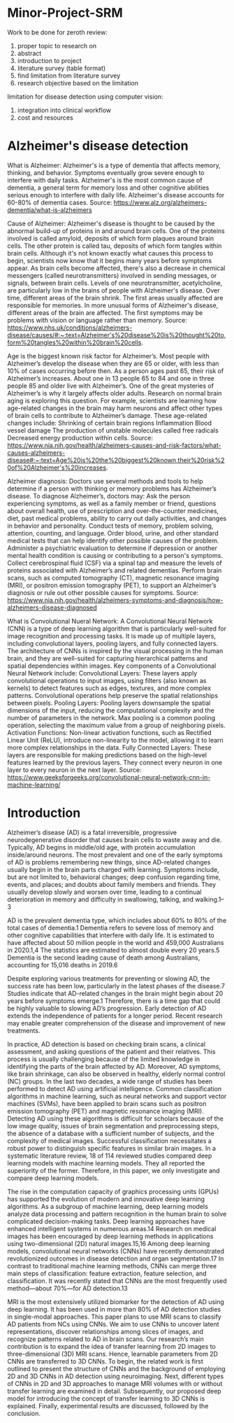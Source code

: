 # Minor-Project-SRM

Work to be done for zeroth review:
1. proper topic to research on
2. abstract
3. introduction to project
4. literature survey (table format)
5. find limitation from literature survey
6. research objective based on the limitation

limitation for disease detection using computer vision:
1. integration into clinical workflow
2. cost and resources


# Alzheimer's disease detection

What is Alzheimer:
Alzheimer's is a type of dementia that affects memory, thinking, and behavior. Symptoms eventually grow severe enough to interfere with daily tasks.
Alzheimer's is the most common cause of dementia, a general term for memory loss and other cognitive abilities serious enough to interfere with daily life. Alzheimer's disease accounts for 60-80% of dementia cases.
Source: https://www.alz.org/alzheimers-dementia/what-is-alzheimers

Cause of Alzheimer: 
Alzheimer's disease is thought to be caused by the abnormal build-up of proteins in and around brain cells. One of the proteins involved is called amyloid, deposits of which form plaques around brain cells. The other protein is called tau, deposits of which form tangles within brain cells. Although it's not known exactly what causes this process to begin, scientists now know that it begins many years before symptoms appear. As brain cells become affected, there's also a decrease in chemical messengers (called neurotransmitters) involved in sending messages, or signals, between brain cells. Levels of one neurotransmitter, acetylcholine, are particularly low in the brains of people with Alzheimer's disease. Over time, different areas of the brain shrink. The first areas usually affected are responsible for memories. In more unusual forms of Alzheimer's disease, different areas of the brain are affected. The first symptoms may be problems with vision or language rather than memory.
Source: https://www.nhs.uk/conditions/alzheimers-disease/causes/#:~:text=Alzheimer's%20disease%20is%20thought%20to,form%20tangles%20within%20brain%20cells.

Age is the biggest known risk factor for Alzheimer’s. Most people with Alzheimer’s develop the disease when they are 65 or older, with less than 10% of cases occurring before then. As a person ages past 65, their risk of Alzheimer’s increases. About one in 13 people 65 to 84 and one in three people 85 and older live with Alzheimer’s.
One of the great mysteries of Alzheimer’s is why it largely affects older adults. Research on normal brain aging is exploring this question. For example, scientists are learning how age-related changes in the brain may harm neurons and affect other types of brain cells to contribute to Alzheimer’s damage.
These age-related changes include:
Shrinking of certain brain regions
Inflammation
Blood vessel damage
The production of unstable molecules called free radicals
Decreased energy production within cells.
Source: https://www.nia.nih.gov/health/alzheimers-causes-and-risk-factors/what-causes-alzheimers-disease#:~:text=Age%20is%20the%20biggest%20known,their%20risk%20of%20Alzheimer's%20increases.

Alzheimer diagnosis:
Doctors use several methods and tools to help determine if a person with thinking or memory problems has Alzheimer’s disease. To diagnose Alzheimer’s, doctors may:
Ask the person experiencing symptoms, as well as a family member or friend, questions about overall health, use of prescription and over-the-counter medicines, diet, past medical problems, ability to carry out daily activities, and changes in behavior and personality.
Conduct tests of memory, problem solving, attention, counting, and language.
Order blood, urine, and other standard medical tests that can help identify other possible causes of the problem.
Administer a psychiatric evaluation to determine if depression or another mental health condition is causing or contributing to a person's symptoms.
Collect cerebrospinal fluid (CSF) via a spinal tap and measure the levels of proteins associated with Alzheimer’s and related dementias.
Perform brain scans, such as computed tomography (CT), magnetic resonance imaging (MRI), or positron emission tomography (PET), to support an Alzheimer’s diagnosis or rule out other possible causes for symptoms.
Source: https://www.nia.nih.gov/health/alzheimers-symptoms-and-diagnosis/how-alzheimers-disease-diagnosed

What is Convolutional Nueral Network:
A Convolutional Neural Network (CNN) is a type of deep learning algorithm that is particularly well-suited for image recognition and processing tasks. It is made up of multiple layers, including convolutional layers, pooling layers, and fully connected layers. The architecture of CNNs is inspired by the visual processing in the human brain, and they are well-suited for capturing hierarchical patterns and spatial dependencies within images.
Key components of a Convolutional Neural Network include:
Convolutional Layers: These layers apply convolutional operations to input images, using filters (also known as kernels) to detect features such as edges, textures, and more complex patterns. Convolutional operations help preserve the spatial relationships between pixels.
Pooling Layers: Pooling layers downsample the spatial dimensions of the input, reducing the computational complexity and the number of parameters in the network. Max pooling is a common pooling operation, selecting the maximum value from a group of neighboring pixels.
Activation Functions: Non-linear activation functions, such as Rectified Linear Unit (ReLU), introduce non-linearity to the model, allowing it to learn more complex relationships in the data.
Fully Connected Layers: These layers are responsible for making predictions based on the high-level features learned by the previous layers. They connect every neuron in one layer to every neuron in the next layer.
Source: https://www.geeksforgeeks.org/convolutional-neural-network-cnn-in-machine-learning/


# Introduction
Alzheimer’s disease (AD) is a fatal irreversible, progressive neurodegenerative disorder that causes brain cells to waste away and die. Typically, AD begins in middle/old age, with protein accumulation inside/around neurons. The most prevalent and one of the early symptoms of AD is problems remembering new things, since AD-related changes usually begin in the brain parts charged with learning. Symptoms include, but are not limited to, behavioral changes; deep confusion regarding time, events, and places; and doubts about family members and friends. They usually develop slowly and worsen over time, leading to a continual deterioration in memory and difficulty in swallowing, talking, and walking.1–3

AD is the prevalent dementia type, which includes about 60% to 80% of the total cases of dementia.1 Dementia refers to severe loss of memory and other cognitive capabilities that interfere with daily life. It is estimated to have affected about 50 million people in the world and 459,000 Australians in 2020.1,4 The statistics are estimated to almost double every 20 years.5 Dementia is the second leading cause of death among Australians, accounting for 15,016 deaths in 2019.6

Despite exploring various treatments for preventing or slowing AD, the success rate has been low, particularly in the latest phases of the disease.7 Studies indicate that AD-related changes in the brain might begin about 20 years before symptoms emerge.1 Therefore, there is a time gap that could be highly valuable to slowing AD’s progression. Early detection of AD extends the independence of patients for a longer period. Recent research may enable greater comprehension of the disease and improvement of new treatments.

In practice, AD detection is based on checking brain scans, a clinical assessment, and asking questions of the patient and their relatives. This process is usually challenging because of the limited knowledge in identifying the parts of the brain affected by AD. Moreover, AD symptoms, like brain shrinkage, can also be observed in healthy, elderly normal control (NC) groups. In the last two decades, a wide range of studies has been performed to detect AD using artificial intelligence. Common classification algorithms in machine learning, such as neural networks and support vector machines (SVMs), have been applied to brain scans such as positron emission tomography (PET) and magnetic resonance imaging (MRI). Detecting AD using these algorithms is difficult for scholars because of the low image quality, issues of brain segmentation and preprocessing steps, the absence of a database with a sufficient number of subjects, and the complexity of medical images. Successful classification necessitates a robust power to distinguish specific features in similar brain images. In a systematic literature review, 18 of 114 reviewed studies compared deep learning models with machine learning models. They all reported the superiority of the former. Therefore, in this paper, we only investigate and compare deep learning models.

The rise in the computation capacity of graphics processing units (GPUs) has supported the evolution of modern and innovative deep learning algorithms. As a subgroup of machine learning, deep learning models analyze data processing and pattern recognition in the human brain to solve complicated decision-making tasks. Deep learning approaches have enhanced intelligent systems in numerous areas.14 Research on medical images has been encouraged by deep learning methods in applications using two-dimensional (2D) natural images.15,16 Among deep learning models, convolutional neural networks (CNNs) have recently demonstrated revolutionized outcomes in disease detection and organ segmentation.17 In contrast to traditional machine learning methods, CNNs can merge three main steps of classification: feature extraction, feature selection, and classification. It was recently stated that CNNs are the most frequently used method—about 70%—for AD detection.13

MRI is the most extensively utilized biomarker for the detection of AD using deep learning. It has been used in more than 80% of AD detection studies in single-modal approaches. This paper plans to use MRI scans to classify AD patients from NCs using CNNs. We aim to use CNNs to uncover latent representations, discover relationships among slices of images, and recognize patterns related to AD in brain scans. Our research’s main contribution is to expand the idea of transfer learning from 2D images to three-dimensional (3D) MRI scans. Hence, learnable parameters from 2D CNNs are transferred to 3D CNNs. To begin, the related work is first outlined to present the structure of CNNs and the background of employing 2D and 3D CNNs in AD detection using neuroimaging. Next, different types of CNNs in 2D and 3D approaches to manage MRI volumes with or without transfer learning are examined in detail. Subsequently, our proposed deep model for introducing the concept of transfer learning to 3D CNNs is explained. Finally, experimental results are discussed, followed by the conclusion.

